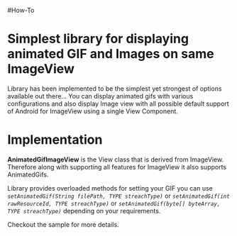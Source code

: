 #How-To

# Simplest library for displaying animated GIF and Images on same ImageView #

Library has been implemented to be the simplest yet strongest of options available out there...
You can display animated gifs with various configurations and also display Image view with all possible default support of Android for ImageView using a single View Component.


# Implementation #
**AnimatedGifImageView** is the View class that is derived from ImageView. Therefore along with supporting all features for ImageView it also supports AnimatedGifs.

Library provides overloaded methods for setting your GIF you can use _` setAnimatedGif(String filePath, TYPE streachType) `_ or _` setAnimatedGif(int rawResourceId, TYPE streachType) `_ or _` setAnimatedGif(byte[] byteArray, TYPE streachType) `_ depending on your requirements.

Checkout the sample for more details.